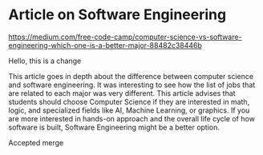 # Article on Software Engineering 
https://medium.com/free-code-camp/computer-science-vs-software-engineering-which-one-is-a-better-major-88482c38446b

Hello, this is a change

This article goes in depth about the difference between computer science and software engineering. It was interesting to see how the list of jobs that are related to each major was very different. This article advises that students should choose Computer Science if they are interested in math, logic, and specialized fields like AI, Machine Learning, or graphics. If you are more interested in hands-on approach and the overall life cycle of how software is built, Software Engineering might be a better option. 


Accepted merge